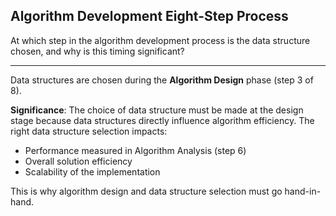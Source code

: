 ## Algorithm Development Eight-Step Process

At which step in the algorithm development process is the data structure chosen, and why is this timing significant?

---

Data structures are chosen during the **Algorithm Design** phase (step 3 of 8).

**Significance**: The choice of data structure must be made at the design stage because data structures directly influence algorithm efficiency. The right data structure selection impacts:
- Performance measured in Algorithm Analysis (step 6)
- Overall solution efficiency
- Scalability of the implementation

This is why algorithm design and data structure selection must go hand-in-hand.

